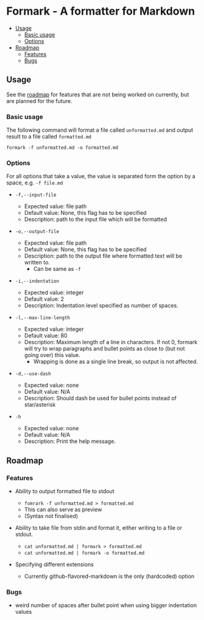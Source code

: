 # Formark - A formatter for Markdown

* [Usage](#usage)
  * [Basic usage](#basic-usage)
  * [Options](#options)
* [Roadmap](#roadmap)
  * [Features](#features)
  * [Bugs](#bugs)

## Usage

See the [roadmap](#roadmap) for features that are not being worked on currently,
but are planned for the future.

### Basic usage

The following command will format a file called `unformatted.md` and output
result to a file called `formatted.md`

``` shell
formark -f unformatted.md -o formatted.md
```

### Options

For all options that take a value, the value is separated form the option by a
space, e.g. `-f file.md`

* `-f,--input-file`

  * Expected value: file path
  * Default value: None, this flag has to be specified
  * Description: path to the input file which will be formatted

* `-o,--output-file`

  * Expected value: file path
  * Default value: None, this flag has to be specified
  * Description: path to the output file where formatted text will be written
    to.
    * Can be same as `-f`

* `-i,--indentation`

  * Expected value: integer
  * Default value: 2
  * Description: Indentation level specified as number of spaces.

* `-l,--max-line-length`

  * Expected value: integer
  * Default value: 80
  * Description: Maximum length of a line in characters. If not 0, formark will
    try to wrap paragraphs and bullet points as close to (but not going over)
    this value.
    * Wrapping is done as a single line break, so output is not affected.

* `-d,--use-dash`

  * Expected value: none
  * Default value: N/A
  * Description: Should dash be used for bullet points instead of star/asterisk

* `-h`

  * Expected value: none
  * Default value: N/A
  * Description: Print the help message.

## Roadmap

### Features

* Ability to output formatted file to stdout

  * `fomrark -f unformatted.md > formatted.md`
  * This can also serve as preview
  * (Syntax not finalised)

* Ability to take file from stdin and format it, either writing to a file or
  stdout.

  * `cat unformatted.md | formark > formatted.md`
  * `cat unformatted.md | formark -o formatted.md`

* Specifying different extensions

  * Currently github-flavored-markdown is the only (hardcoded) option

### Bugs

* weird number of spaces after bullet point when using bigger indentation values
